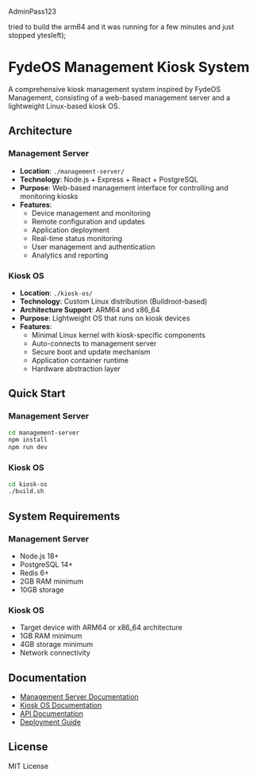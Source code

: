 AdminPass123


tried to build the arm64 and it was running for a few minutes and just stopped 
ytesleft);

# FydeOS Management Kiosk System

A comprehensive kiosk management system inspired by FydeOS Management, consisting of a web-based management server and a lightweight Linux-based kiosk OS.

## Architecture

### Management Server
- **Location**: `./management-server/`
- **Technology**: Node.js + Express + React + PostgreSQL
- **Purpose**: Web-based management interface for controlling and monitoring kiosks
- **Features**:
  - Device management and monitoring
  - Remote configuration and updates
  - Application deployment
  - Real-time status monitoring
  - User management and authentication
  - Analytics and reporting

### Kiosk OS
- **Location**: `./kiosk-os/`
- **Technology**: Custom Linux distribution (Buildroot-based)
- **Architecture Support**: ARM64 and x86_64
- **Purpose**: Lightweight OS that runs on kiosk devices
- **Features**:
  - Minimal Linux kernel with kiosk-specific components
  - Auto-connects to management server
  - Secure boot and update mechanism
  - Application container runtime
  - Hardware abstraction layer

## Quick Start

### Management Server
```bash
cd management-server
npm install
npm run dev
```

### Kiosk OS
```bash
cd kiosk-os
./build.sh
```

## System Requirements

### Management Server
- Node.js 18+
- PostgreSQL 14+
- Redis 6+
- 2GB RAM minimum
- 10GB storage

### Kiosk OS
- Target device with ARM64 or x86_64 architecture
- 1GB RAM minimum
- 4GB storage minimum
- Network connectivity

## Documentation

- [Management Server Documentation](./management-server/README.md)
- [Kiosk OS Documentation](./kiosk-os/README.md)
- [API Documentation](./docs/api.md)
- [Deployment Guide](./docs/deployment.md)

## License

MIT License

